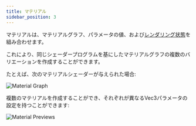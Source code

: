 ```yaml
---
title: マテリアル
sidebar_position: 3
---
```


マテリアルは、マテリアルグラフ、パラメータの値、および[レンダリング状態][3]を組み合わせます。

これにより、同じシェーダープログラムを基にしたマテリアルグラフの複数のバリエーションを作成することができます。

たとえば、次のマテリアルシェーダーが与えられた場合:

![Material Graph](/img/shader-editor/overview-materials-graph.png)

複数のマテリアルを作成することができ、それぞれが異なるVec3パラメータの設定を持つことができます:

![Material Previews](/img/shader-editor/overview-materials-previews.png)

[3]: /shader-editor/window-layout/inspector-pane/material-inspector
